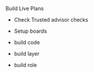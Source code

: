 
Build Live Plans 

* Check Trusted advisor checks 

* Setup boards

* build code

* build layer

* build role
